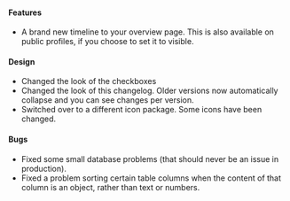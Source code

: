 #### Features
-  A brand new timeline to your overview page. This is also available on public profiles, if you choose to set it to visible.

#### Design
-  Changed the look of the checkboxes
-  Changed the look of this changelog. Older versions now automatically collapse and you can see changes per version.
-  Switched over to a different icon package. Some icons have been changed.


#### Bugs
-  Fixed some small database problems (that should never be an issue in production).
-  Fixed a problem sorting certain table columns when the content of that column is an object, rather than text or numbers.